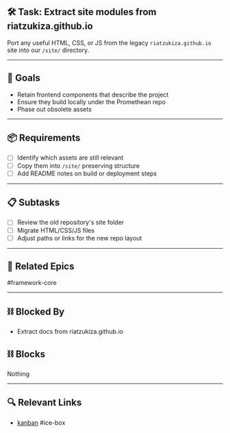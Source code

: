 ## 🛠️ Task: Extract site modules from riatzukiza.github.io

Port any useful HTML, CSS, or JS from the legacy `riatzukiza.github.io` site into our `/site/` directory.

---

## 🎯 Goals
- Retain frontend components that describe the project
- Ensure they build locally under the Promethean repo
- Phase out obsolete assets

---

## 📦 Requirements
- [ ] Identify which assets are still relevant
- [ ] Copy them into `/site/` preserving structure
- [ ] Add README notes on build or deployment steps

---

## 📋 Subtasks
- [ ] Review the old repository's site folder
- [ ] Migrate HTML/CSS/JS files
- [ ] Adjust paths or links for the new repo layout

---

## 🔗 Related Epics
#framework-core

---

## ⛓️ Blocked By
- Extract docs from riatzukiza.github.io

## ⛓️ Blocks
Nothing

---

## 🔍 Relevant Links
- [kanban](../boards/kanban.md)
#ice-box
